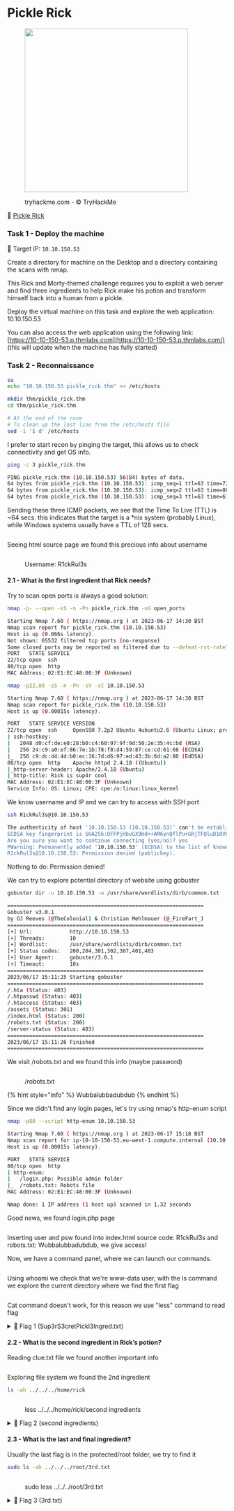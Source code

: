 # Pickle Rick

<div align="left">

<figure><img src="../.gitbook/assets/BkKtAkO.png" alt="" width="375"><figcaption><p>tryhackme.com - © TryHackMe</p></figcaption></figure>

</div>

🔗 [Pickle Rick](https://tryhackme.com/room/picklerick)

### Task 1 - Deploy the machine

🎯 Target IP: `10.10.150.53`

Create a directory for machine on the Desktop and a directory containing the scans with nmap.

This Rick and Morty-themed challenge requires you to exploit a web server and find three ingredients to help Rick make his potion and transform himself back into a human from a pickle.

Deploy the virtual machine on this task and explore the web application: 10.10.150.53

You can also access the web application using the following link: [https://10-10-150-53.p.thmlabs.com](https://10-10-150-53.p.thmlabs.com/) (this will update when the machine has fully started)

### Task 2 - Reconnaissance

```bash
su
echo "10.10.150.53 pickle_rick.thm" >> /etc/hosts

mkdir thm/pickle_rick.thm
cd thm/pickle_rick.thm

# At the end of the room
# To clean up the last line from the /etc/hosts file
sed -i '$ d' /etc/hosts
```

I prefer to start recon by pinging the target, this allows us to check connectivity and get OS info.

```bash
ping -c 3 pickle_rick.thm
```

```bash
PING pickle_rick.thm (10.10.150.53) 56(84) bytes of data.
64 bytes from pickle_rick.thm (10.10.150.53): icmp_seq=1 ttl=63 time=72.8 ms
64 bytes from pickle_rick.thm (10.10.150.53): icmp_seq=2 ttl=63 time=80.6 ms
64 bytes from pickle_rick.thm (10.10.150.53): icmp_seq=3 ttl=63 time=61.8 ms
```

Sending these three ICMP packets, we see that the Time To Live (TTL) is \~64 secs. this indicates that the target is a \*nix system (probably Linux), while Windows systems usually have a TTL of 128 secs.

<figure><img src="../.gitbook/assets/Schermata del 2023-06-17 15-26-31.png" alt=""><figcaption></figcaption></figure>

Seeing html source page we found this precious info about username

<figure><img src="../.gitbook/assets/Schermata del 2023-06-17 15-33-26.png" alt=""><figcaption><p>Username: R1ckRul3s</p></figcaption></figure>

#### 2.1 - What is the first ingredient that Rick needs? 

Try to scan open ports is always a good solution:

```bash
nmap -p- --open -sS -n -Pn pickle_rick.thm -oG open_ports
```

```bash
Starting Nmap 7.60 ( https://nmap.org ) at 2023-06-17 14:30 BST
Nmap scan report for pickle_rick.thm (10.10.150.53)
Host is up (0.066s latency).
Not shown: 65532 filtered tcp ports (no-response)
Some closed ports may be reported as filtered due to --defeat-rst-ratelimit
PORT   STATE SERVICE
22/tcp open  ssh
80/tcp open  http
MAC Address: 02:E1:EC:48:00:3F (Unknown)
```

```bash
nmap -p22,80 -sS -n -Pn -sV -sC 10.10.150.53
```

```bash
Starting Nmap 7.60 ( https://nmap.org ) at 2023-06-17 14:30 BST
Nmap scan report for pickle_rick.thm (10.10.150.53)
Host is up (0.00015s latency).

PORT   STATE SERVICE VERSION
22/tcp open  ssh     OpenSSH 7.2p2 Ubuntu 4ubuntu2.6 (Ubuntu Linux; protocol 2.0)
| ssh-hostkey: 
|   2048 d0:cf:de:e0:28:b0:c4:60:97:9f:9d:50:2e:35:4c:bd (RSA)
|   256 24:c9:a0:ef:86:7e:1b:78:f8:d4:59:87:ce:cd:61:68 (ECDSA)
|_  256 c9:dc:d4:4d:b0:ec:16:7d:d6:97:ed:43:3b:6d:a2:80 (EdDSA)
80/tcp open  http    Apache httpd 2.4.18 ((Ubuntu))
|_http-server-header: Apache/2.4.18 (Ubuntu)
|_http-title: Rick is sup4r cool
MAC Address: 02:E1:EC:48:00:3F (Unknown)
Service Info: OS: Linux; CPE: cpe:/o:linux:linux_kernel

```

We know username and IP and we can try to access with SSH port

```bash
ssh R1ckRul3s@10.10.150.53
```

```bash
The authenticity of host '10.10.150.53 (10.10.150.53)' can't be established.
ECDSA key fingerprint is SHA256:OFFPjHbvGX9Hd++AM6ynQflPu+GRjTFQluD10V6Fg1A.
Are you sure you want to continue connecting (yes/no)? yes
PWarning: Permanently added '10.10.150.53' (ECDSA) to the list of known hosts.
R1ckRul3s@10.10.150.53: Permission denied (publickey).
```

Nothing to do: Permission denied!

We can try to explore potential directory of website using gobuster

```bash
gobuster dir -u 10.10.150.53 -w /usr/share/wordlists/dirb/common.txt
```

```bash
===============================================================
Gobuster v3.0.1
by OJ Reeves (@TheColonial) & Christian Mehlmauer (@_FireFart_)
===============================================================
[+] Url:            http://10.10.150.53
[+] Threads:        10
[+] Wordlist:       /usr/share/wordlists/dirb/common.txt
[+] Status codes:   200,204,301,302,307,401,403
[+] User Agent:     gobuster/3.0.1
[+] Timeout:        10s
===============================================================
2023/06/17 15:11:25 Starting gobuster
===============================================================
/.hta (Status: 403)
/.htpasswd (Status: 403)
/.htaccess (Status: 403)
/assets (Status: 301)
/index.html (Status: 200)
/robots.txt (Status: 200)
/server-status (Status: 403)
===============================================================
2023/06/17 15:11:26 Finished
===============================================================
```

We visit /robots.txt and we found this info (maybe password)

<figure><img src="../.gitbook/assets/Schermata del 2023-06-17 15-48-26.png" alt=""><figcaption><p>/robots.txt</p></figcaption></figure>

{% hint style="info" %}
Wubbalubbadubdub
{% endhint %}

Since we didn't find any login pages, let's try using nmap's http-enum script

```bash
nmap -p80 --script http-enum 10.10.150.53
```

```bash
Starting Nmap 7.60 ( https://nmap.org ) at 2023-06-17 15:18 BST
Nmap scan report for ip-10-10-150-53.eu-west-1.compute.internal (10.10.150.53)
Host is up (0.00015s latency).

PORT   STATE SERVICE
80/tcp open  http
| http-enum: 
|   /login.php: Possible admin folder
|_  /robots.txt: Robots file
MAC Address: 02:E1:EC:48:00:3F (Unknown)

Nmap done: 1 IP address (1 host up) scanned in 1.32 seconds
```

Good news, we found login.php page

<figure><img src="../.gitbook/assets/Schermata del 2023-06-17 16-25-53.png" alt=""><figcaption></figcaption></figure>

Inserting user and psw found into index.html source code: R1ckRul3s and robots.txt: Wubbalubbadubdub, we give access!

Now, we have a command panel, where we can launch our commands.

<figure><img src="../.gitbook/assets/Schermata del 2023-06-17 16-30-02.png" alt=""><figcaption></figcaption></figure>

Using whoami we check that we're www-data user, with the ls command we explore the current directory where we find the first flag

<figure><img src="../.gitbook/assets/Schermata del 2023-06-17 16-31-58.png" alt=""><figcaption></figcaption></figure>

Cat command doesn't work, for this reason we use "less" command to read flag

<details>

<summary>🚩 Flag 1 (Sup3rS3cretPickl3Ingred.txt)</summary>

mr. meeseek hair

</details>

#### 2.2 - What is the second ingredient in Rick’s potion?

Reading clue.txt file we found another important info

<figure><img src="../.gitbook/assets/Schermata del 2023-06-17 16-43-07.png" alt=""><figcaption></figcaption></figure>

Exploring file system we found the 2nd ingredient

```bash
ls -ah ../../../home/rick
```

<figure><img src="../.gitbook/assets/Schermata del 2023-06-17 16-48-26.png" alt=""><figcaption><p>less ../../../home/rick/second ingredients</p></figcaption></figure>

<details>

<summary>🚩 Flag 2 (second ingredients)</summary>

1 jerry tear

</details>

#### 2.3 - What is the last and final ingredient? 

Usually the last flag is in the protected/root folder, we try to find it

```bash
sudo ls -ah ../../../root/3rd.txt
```

<figure><img src="../.gitbook/assets/Schermata del 2023-06-17 17-03-25.png" alt=""><figcaption><p>sudo less ../../../root/3rd.txt</p></figcaption></figure>

<details>

<summary>🚩 Flag 3 (3rd.txt)</summary>

fleeb juice

</details>
